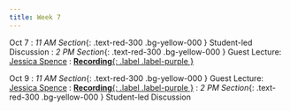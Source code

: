 ```yaml
---
title: Week 7
---
```


Oct 7
: *11 AM Section*{: .text-red-300 .bg-yellow-000 } Student-led Discussion
: *2 PM Section*{: .text-red-300 .bg-yellow-000 } Guest Lecture: [Jessica Spence](https://www.alce.vt.edu/about/students/jessica-spence.html)
: [**Recording**{: .label .label-purple }](#)

Oct 9
: *11 AM Section*{: .text-red-300 .bg-yellow-000 } Guest Lecture: [Jessica Spence](https://www.alce.vt.edu/about/students/jessica-spence.html)
: [**Recording**{: .label .label-purple }](#)
: *2 PM Section*{: .text-red-300 .bg-yellow-000 } Student-led Discussion